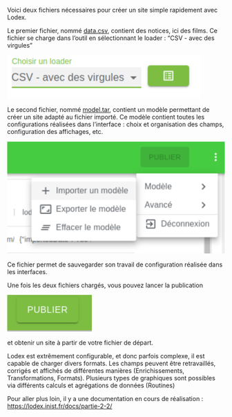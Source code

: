 

Voici deux fichiers nécessaires pour créer un site simple rapidement avec Lodex.

Le premier fichier, nommé [data.csv](data.csv), contient des notices, ici des films. Ce fichier se charge dans l’outil en sélectionnant le loader : “CSV - avec des virgules”

![image-20230509143508878](README.assets/image-20230509143508878.png)

Le second fichier, nommé [model.tar](model.tar), contient un modèle permettant de créer un site adapté au fichier importé. Ce modèle contient toutes les configurations réalisées dans l’interface : choix et organisation des champs, configuration des affichages, etc.

![image-20230509143535896](README.assets/image-20230509143535896.png)

Ce fichier permet de sauvegarder son travail de configuration réalisée dans les interfaces.

Une fois les deux fichiers chargés, vous pouvez lancer la publication

![image-20230509143557900](README.assets/image-20230509143557900.png)

et obtenir un site à partir de votre fichier de départ.

Lodex est extrêmement configurable, et donc parfois complexe, il est capable de charger divers formats. Les champs peuvent être retravaillés, corrigés et affichés de différentes manières (Enrichissements, Transformations, Formats). Plusieurs types de graphiques sont possibles via différents calculs et agrégations de données (Routines) 

Pour aller plus loin, il y a une documentation en cours de réalisation : https://lodex.inist.fr/docs/partie-2-2/
